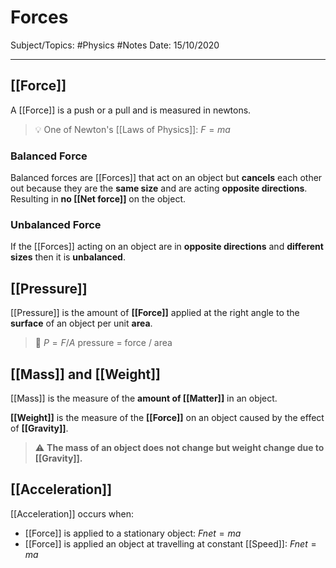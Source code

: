 # Forces
Subject/Topics: #Physics #Notes
Date: 15/10/2020

---

## [[Force]]

A [[Force]] is a push or a pull and is measured in newtons.

> 💡 One of Newton's [[Laws of Physics]]: $F=ma$

### Balanced Force

Balanced forces are [[Forces]] that act on an object but **cancels** each other out because they are the **same size** and are acting **opposite directions**. Resulting in **no [[Net force]]** on the object.

### Unbalanced Force

If the [[Forces]] acting on an object are in **opposite directions** and **different sizes** then it is **unbalanced**.

## [[Pressure]]

[[Pressure]] is the amount of **[[Force]]** applied at the right angle to the **surface** of an object per unit **area**.

> 📐 $P=F/A$
> pressure = force / area


## [[Mass]] and [[Weight]]

[[Mass]] is the measure of the **amount of [[Matter]]** in an object.

**[[Weight]]** is the measure of the **[[Force]]** on an object caused by the effect of **[[Gravity]]**.

> ⚠️ **The mass of an object does not change but weight change due to [[Gravity]].**


## [[Acceleration]]

[[Acceleration]] occurs when:
-   [[Force]] is applied to a stationary object: $Fnet=ma$
-   [[Force]] is applied an object at travelling at constant [[Speed]]: $Fnet=ma$
